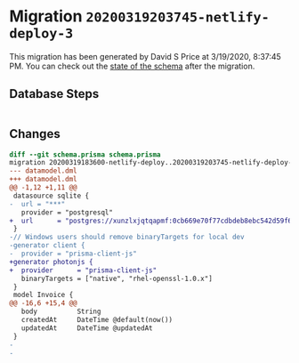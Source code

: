 # Migration `20200319203745-netlify-deploy-3`

This migration has been generated by David S Price at 3/19/2020, 8:37:45 PM.
You can check out the [state of the schema](./schema.prisma) after the migration.

## Database Steps

```sql

```

## Changes

```diff
diff --git schema.prisma schema.prisma
migration 20200319183600-netlify-deploy..20200319203745-netlify-deploy-3
--- datamodel.dml
+++ datamodel.dml
@@ -1,12 +1,11 @@
 datasource sqlite {
-  url = "***"
   provider = "postgresql"
+  url      = "postgres://xunzlxjqtqapmf:0cb669e70f77cdbdeb8ebc542d59f695f5c1c7ed56226f200a20b91b40148b6b@ec2-52-207-93-32.compute-1.amazonaws.com:5432/d385opuocjm7u3"
 }
-// Windows users should remove binaryTargets for local dev
-generator client {
-  provider = "prisma-client-js"
+generator photonjs {
+  provider      = "prisma-client-js"
   binaryTargets = ["native", "rhel-openssl-1.0.x"]
 }
 model Invoice {
@@ -16,6 +15,4 @@
   body          String
   createdAt     DateTime @default(now())
   updatedAt     DateTime @updatedAt
 }
-
-
```


